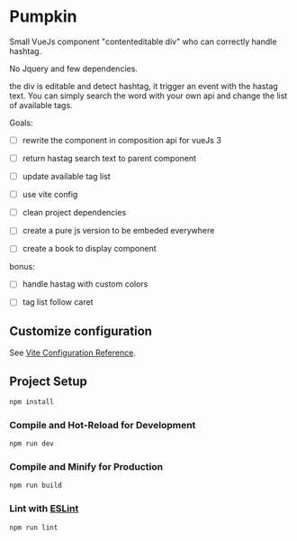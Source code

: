 # Pumpkin

Small VueJs component "contenteditable div" who can correctly handle hashtag.

No Jquery and few dependencies.

the div is editable and detect hashtag, it trigger an event with the hastag text.
You can simply search the word with your own api and change the list of available tags.

Goals:
- [ ] rewrite the component in composition api for vueJs 3
- [ ] return hastag search text to parent component
- [ ] update available tag list
- [ ] use vite config

- [ ] clean project dependencies
- [ ] create a pure js version to be embeded everywhere
- [ ] create a book to display component

bonus:
- [ ] handle hastag with custom colors
- [ ] tag list follow caret


## Customize configuration

See [Vite Configuration Reference](https://vitejs.dev/config/).

## Project Setup

```sh
npm install
```

### Compile and Hot-Reload for Development

```sh
npm run dev
```

### Compile and Minify for Production

```sh
npm run build
```

### Lint with [ESLint](https://eslint.org/)

```sh
npm run lint
```

